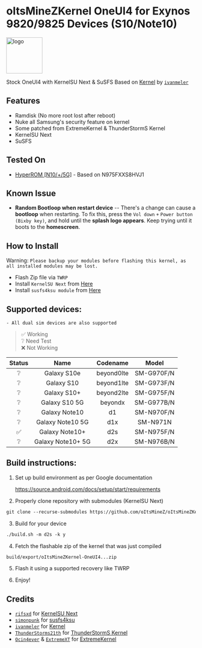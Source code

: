 # oItsMineZKernel OneUI4 for Exynos 9820/9825 Devices (S10/Note10)

<img src="https://github.com/rifsxd/KernelSU-Next/blob/next/assets/kernelsu_next.png" style="width: 96px;" alt="logo">

Stock OneUI4 with KernelSU Next & SuSFS Based on [Kernel](https://github.com/ivanmeler/android_kernel_samsung_beyondlte) by [`ivanmeler`](https://github.com/ivanmeler)

## Features

- Ramdisk (No more root lost after reboot)
- Nuke all Samsung's security feature on kernel
- Some patched from ExtremeKernel & ThunderStormS Kernel
- KernelSU Next
- SuSFS

## Tested On

- [HyperROM [N10/+/5G]](https://xdaforums.com/t/rom-n10-n10plus-n105g-14-jan-23-v1-1s-hyper-rom-be-unique.4268123) - Based on N975FXXS8HVJ1

## Known Issue

- **Random Bootloop when restart device**
-- There's a change can cause a **bootloop** when restarting. To fix this, press the `Vol down` `+` `Power button (Bixby key)`, and hold until the **splash logo appears**. Keep trying until it boots to the **homescreen**.

## How to Install
Warning: `Please backup your modules before flashing this kernel, as all installed modules may be lost.`
- Flash Zip file via `TWRP`
- Install `KernelSU Next` from [Here](https://github.com/rifsxd/KernelSU-Next/releases)
- Install `susfs4ksu module` from [Here](https://github.com/sidex15/susfs4ksu-module/releases)

## Supported devices:

`- All dual sim devices are also supported`

> ✅ Working \
> ❔ Need Test \
> ❌ Not Working

| Status |        Name       |  Codename  |    Model   |
|:------:|:-----------------:|:----------:|:----------:|
|    ❔   |    Galaxy S10e    | beyond0lte | SM-G970F/N |
|    ❔   |     Galaxy S10    | beyond1lte | SM-G973F/N |
|    ❔   |    Galaxy S10+    | beyond2lte | SM-G975F/N |
|    ❔   |   Galaxy S10 5G   |   beyondx  | SM-G977B/N |
|    ❔   |   Galaxy Note10   |     d1     | SM-N970F/N |
|    ❔   |  Galaxy Note10 5G |     d1x    |  SM-N971N  |
|    ✅   |   Galaxy Note10+  |     d2s    | SM-N975F/N |
|    ❔   | Galaxy Note10+ 5G |     d2x    | SM-N976B/N |

## Build instructions:

1. Set up build environment as per Google documentation

   <a href="https://source.android.com/docs/setup/start/requirements" target="_blank">https://source.android.com/docs/setup/start/requirements</a>

2. Properly clone repository with submodules (KernelSU Next)

```html
git clone --recurse-submodules https://github.com/oItsMineZ/oItsMineZKernel-OneUI6.git
```

3. Build for your device

```html
./build.sh -m d2s -k y
```

4. Fetch the flashable zip of the kernel that was just compiled

```html
build/export/oItsMineZKernel-OneUI4...zip
```

5. Flash it using a supported recovery like TWRP

6. Enjoy!

## Credits

- [`rifsxd`](https://github.com/rifsxd) for [KernelSU Next](https://github.com/rifsxd/KernelSU-Next)
- [`simonpunk`](https://gitlab.com/simonpunk) for [susfs4ksu](https://gitlab.com/simonpunk/susfs4ksu)
- [`ivanmeler`](https://gitlab.com/ivanmeler) for [Kernel](https://github.com/ivanmeler/android_kernel_samsung_beyondlte)
- [`ThunderStorms21th`](https://gitlab.com/ThunderStorms21th) for [ThunderStormS Kernel](https://github.com/ThunderStorms21th/S10-source)
- [`Ocin4ever`](https://github.com/Ocin4ever) & [`ExtremeXT`](https://github.com/ExtremeXT) for [ExtremeKernel](https://github.com/Ocin4ever/ExtremeKernel)